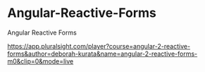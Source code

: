 # Angular-Reactive-Forms
Angular Reactive Forms

https://app.pluralsight.com/player?course=angular-2-reactive-forms&author=deborah-kurata&name=angular-2-reactive-forms-m0&clip=0&mode=live
